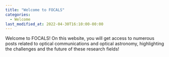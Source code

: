 ```yaml
---
title: "Welcome to FOCALS"
categories:
  - Welcome
last_modified_at: 2022-04-30T16:10:00-00:00
---
```


Welcome to FOCALS! On this website, you will get access to numerous posts related to optical communications and optical astronomy, highlighting the challenges and the future of these research fields!
